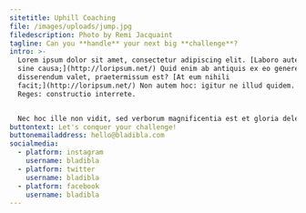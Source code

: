 ```yaml
---
sitetitle: Uphill Coaching
file: /images/uploads/jump.jpg
filedescription: Photo by Remi Jacquaint
tagline: Can you **handle** your next big **challenge**?
intro: >-
  Lorem ipsum dolor sit amet, consectetur adipiscing elit. [Laboro autem non
  sine causa;](http://loripsum.net/) Quid enim ab antiquis ex eo genere, quod ad
  disserendum valet, praetermissum est? [At eum nihili
  facit;](http://loripsum.net/) Non autem hoc: igitur ne illud quidem. Duo
  Reges: constructio interrete. 


  Nec hoc ille non vidit, sed verborum magnificentia est et gloria delectatus. **Hoc non est positum in nostra actione.** Item de contrariis, a quibus ad genera formasque generum venerunt.
buttontext: Let's conquer your challenge!
buttonemailaddress: hello@bladibla.com
socialmedia:
  - platform: instagram
    username: bladibla
  - platform: twitter
    username: bladibla
  - platform: facebook
    username: bladibla
---
```

